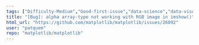 ```yaml
---
tags: ["Difficulty-Medium","Good-first-issue","data-science","data-visualization","gtk","hacktoberfest","matplotlib","plotting","python","qt","status-confirmed-bug","status-has-patch","tk","topic-color/alpha","topic-images","wx"]
title: "[Bug]: alpha array-type not working with RGB image in imshow()"
html_url: "https://github.com/matplotlib/matplotlib/issues/26092"
user: "patquem"
repo: "matplotlib/matplotlib"
---
```


